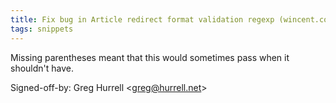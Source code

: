 ```yaml
---
title: Fix bug in Article redirect format validation regexp (wincent.com, 4dae4d8)
tags: snippets
---
```


Missing parentheses meant that this would sometimes pass when it shouldn't have.

Signed-off-by: Greg Hurrell &lt;greg@hurrell.net&gt;
